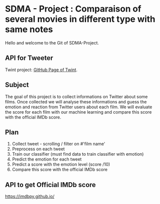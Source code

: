 # SDMA - Project : Comparaison of several movies in different type with same notes
Hello and welcome to the Git of SDMA-Project. 

## API for Tweeter

Twint project: [GitHub Page of Twint](https://github.com/twintproject/twint).


## Subject 

The goal of this project is to collect informations on Twitter about some films. Once collected we will analyse these informations and guess the emotion and reaction from Twitter users about each film. We will evaluate the score for each film with our machine learning and compare this score with the official IMDb score.


## Plan

1. Collect tweet - scrolling / filter on #'film name' 
2. Preprocess on each tweet 
3. Train our classifier (must find data to train classifier with emotion)
4. Predict the emotion for each tweet
5. Predict a score with the emotion level (score /10)
6. Compare this score with the official IMDb score


## API to get Official IMDb score
https://imdbpy.github.io/
